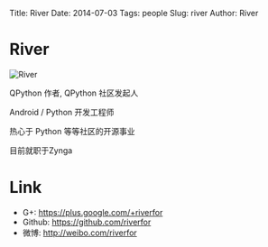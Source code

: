 Title: River
Date: 2014-07-03
Tags: people
Slug: river
Author: River


# River

![River](https://avatars1.githubusercontent.com/u/3059527?s=460)

QPython 作者, QPython 社区发起人

Android / Python 开发工程师

热心于 Python 等等社区的开源事业

目前就职于Zynga

# Link
- G+:   https://plus.google.com/+riverfor
- Github: https://github.com/riverfor
- 微博:  http://weibo.com/riverfor

